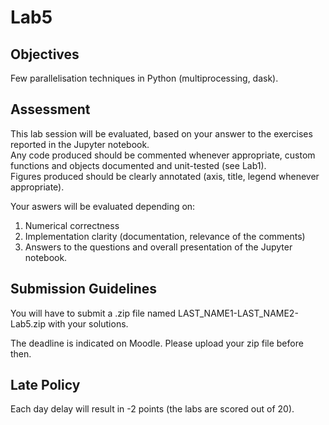 # Lab5

## Objectives 

Few parallelisation techniques in Python (multiprocessing, dask).

## Assessment 

This lab session will be evaluated, based on your answer to the exercises reported in the Jupyter notebook.\
Any code produced should be commented whenever appropriate, custom functions and objects documented and unit-tested (see Lab1).\
Figures produced should be clearly annotated (axis, title, legend whenever appropriate).

Your aswers will be evaluated depending on:
1. Numerical correctness
2. Implementation clarity (documentation, relevance of the comments)
3. Answers to the questions and overall presentation of the Jupyter notebook.

## Submission Guidelines

You will have to submit a .zip file named LAST_NAME1-LAST_NAME2-Lab5.zip with your solutions.

The deadline is indicated on Moodle. Please upload your zip file before then.

## Late Policy

Each day delay will result in -2 points (the labs are scored out of 20).



